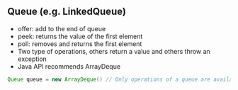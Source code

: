 ## Queue (e.g. LinkedQueue)

- offer: add to the end of queue
- peek: returns the value of the first element
- poll: removes and returns the first element
- Two type of operations, others return a value and others throw an exception
- Java API recommends ArrayDeque

```java
Queue queue = new ArrayDeque() // Only operations of a queue are available
```
